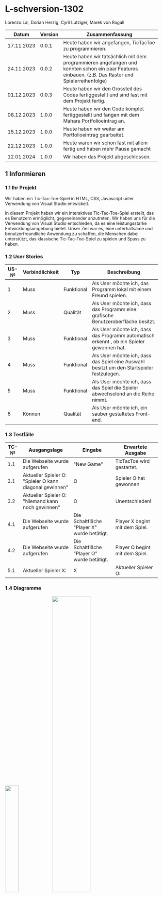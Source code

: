 # L-schversion-1302

Lorenzo Lai, Dorian Herzig, Cyril Lutziger, Marek von Rogall

| Datum | Version | Zusammenfassung |
| ---- | --------------- | ---- |
| 17.11.2023 | 0.0.1   | Heute haben wir angefangen, TicTacToe zu programmieren.|
| 24.11.2023 | 0.0.2   | Heute haben wir tatsächlich mit dem programmieren angefangen und konnten schon ein paar Features einbauen. (z.B. Das Raster und Spielerreihenfolge)|
| 01.12.2023 | 0.0.3   | Heute haben wir den Grossteil des Codes fertiggestellt und sind fast mit dem Projekt fertig. |   
| 08.12.2023 | 1.0.0   | Heute haben wir den Code komplet fertiggestellt und fangen mit dem Mahara Portfolioeintrag an. |
| 15.12.2023 | 1.0.0   | Heute haben wir weiter am Portfolioeintrag gearbeitet. |
| 22.12.2023 | 1.0.0   | Heute waren wir schon fast mit allem fertig und haben mehr Pause gemacht |
| 12.01.2024 | 1.0.0   | Wir haben das Projekt abgeschlossen. |

## 1 Informieren

### 1.1 Ihr Projekt

Wir haben ein Tic-Tac-Toe-Spiel in HTML, CSS, Javascript unter Verwendung von Visual Studio entwickelt.

In diesem Projekt haben wir ein interaktives Tic-Tac-Toe-Spiel erstellt, das es Benutzern ermöglicht, gegeneinander anzutreten. Wir haben uns für die Verwendung von Visual Studio entschieden, da es eine leistungsstarke Entwicklungsumgebung bietet. Unser Ziel war es, eine unterhaltsame und benutzerfreundliche Anwendung zu schaffen, die Menschen dabei unterstützt, das klassische Tic-Tac-Toe-Spiel zu spielen und Spass zu haben.

### 1.2 User Stories

| US-№ | Verbindlichkeit | Typ  | Beschreibung                       |
| ---- | --------------- | ---- | ---------------------------------- |
| 1    |  Muss               |  Funktional    | Als User möchte ich, das Programm lokal mit einem Freund spielen. |
| 2    |  Muss               |  Qualität    | Als User möchte ich, dass das Programm eine grafische Benutzeroberfläche besitzt. |
| 3    |  Muss               |  Funktional    | Als User möchte ich, dass das Programm automatisch erkennt , ob ein Spieler gewonnen hat. |
| 4    |  Muss               |  Funktional    | Als User möchte ich, dass das Spiel eine Auswahl besitzt um den Startspieler festzulegen. |
| 5    |  Muss               |  Funktional    | Als User möchte ich, dass das Spiel die Spieler abwechselend an die Reihe nimmt. |
| 6    |  Können             |  Qualität      | Als User möchte ich, ein sauber gestaltetes Front-end. |

### 1.3 Testfälle

| TC-№ | Ausgangslage | Eingabe | Erwartete Ausgabe |
| ---- | ------------ | ------- | ----------------- |
| 1.1  | Die Webseite wurde aufgerufen | "New Game" | TicTacToe wird gestartet. |
|3.1 |Aktueller Spieler O: "Spieler O kann diagonal gewinnen"|O |Spieler O hat gewonnen |
|3.2 |Aktueller Spieler O: "Niemand kann noch gewinnen" |O |Unentschieden! |
| 4.1  | Die Webseite wurde aufgerufen | Die Schaltfläche "Player X" wurde betätigt. | Player X begint mit dem Spiel. |
| 4.2  | Die Webseite wurde aufgerufen | Die Schaltfläche "Player O" wurde betätigt. | Player O begint mit dem Spiel. |
| 5.1  | Aktueller Spieler X: | X | Aktueller Spieler O: |gestartet. |

### 1.4 Diagramme

<img src="https://github.com/DorianHerzig9/L-schversion-1302/assets/110893394/30df35fa-1c83-4e29-b36d-032fc83a6867" width=30% height=30%>
<img src="https://github.com/DorianHerzig9/L-schversion-1302/assets/110893288/df0b1e8b-b7d3-4c6e-b8de-cbad52387336" width=50% height=50%>

## 2 Planen

| AP-№ | Frist | Zuständig | Beschreibung | geplante Zeit |
| ---- | ----- | --------- | ------------ | ------------- |
| 1.A  |   24.11.23    | Dorian | Lokal spielen infomieren | 15' |
| 1.B  |   24.11.23    | Dorian/Marek | Implementieren | 45' |
| 1.C  |   24.11.23    | Marek/Cyril/Lorenzo/Dorian | Auswerten| 10' |
| 2.A  |   24.11.23    | Cyril/Marek | Grafische Benutzeroberfläche informieren| 10' |
| 2.B  |   24.11.23    | Marek/Lorenzo | Implementieren | 60' |
| 2.C  |   01.12.23    | Marek/Cyril | Auswerten | 10' |
| 3.A  |   01.12.23    | Marek/Lorenzo/Cyril | Sieger erkennen informieren | 45' |
| 3.B  |   01.12.23    | Marek/Cyril | Implementieren | 120' |
| 3.C  |   01.12.23    | Cyril/Dorian | Auswerten | 60' |
| 4.A  |   08.12.23    | Dorian/Marek/Lorenzo | Auswahl Startspieler Informieren | 15'  |
| 4.B  |   08.12.23    | Marek/Dorian | Implementiern | 60' |
| 4.C  |   08.12.23    | Dorian/Lorenzo/Cyril | Auswerten | 20' |
| 5.A  |   12.01.24    | Marek/Dorian         | Abwechseln des Spielers informieren| 10'|
| 5.B  |   12.01.24    | Marek/Cyril         | Implementieren| 30'|
| 5.C  |   12.01.24    | Marek/Dorian/Lorenzo/Cyril         | Auswerten| 15'|

## 3 Entscheiden

Wir haben uns für die folgenden User Stories im Zusammenhang mit der Spiellogik entschieden, da sie sowohl für die Benutzererfahrung als auch für unsere Entwicklungsziele sinnvoll sind. Als Beispiel nehmen wir die Spiellogik: Diese wurde so implementiert, dass das Spiel reibungslos abläuft und die Regeln von Tic-Tac-Toe korrekt eingehalten werden. Eine klare und zuverlässige Spiellogik sorgt dafür, dass die Benutzer eine konsistente und unterhaltsame Spielerfahrung haben.

Die Implementierung der Spiellogik stellte eine anspruchsvolle Herausforderung dar, da die korrekte Handhabung von Spielerzügen, Gewinnbedingungen und Unentschieden eine präzise Umsetzung erforderte. Durch eine sorgfältige Entwicklung haben wir sicherstellt, dass das Spiel fair und verständlich ist, wodurch die Nutzerfreundlichkeit und Zufriedenheit maximiert werden.

## 4 Realisieren

| AP-№ | Datum | Zuständig | geplante Zeit | tatsächliche Zeit |
| ---- | ----- | --------- | ------------- | ----------------- |
| 1.A  |   24.11.23    | Dorian | 15' | 15' |
| 1.B  |   24.11.23    | Dorian/Marek | 45' | ~60' |
| 1.C  |   24.11.23    | Marek/Cyril/Lorenzo/Dorian | 10' | 20' |
| 2.A  |   24.11.23    | Cyril/Marek | 10'| 15' |
| 2.B  |   24.11.23    | Marek/Lorenzo | 60' | 80' |
| 2.C  |   01.12.23    | Marek/Cyril | 10' | 15' |
| 3.A  |   01.12.23    | Marek/Lorenzo/Cyril | 45' | ~60' |
| 3.B  |   01.12.23    | Marek/Cyril | 120' | ~160' |
| 3.C  |   01.12.23    | Cyril/Dorian | 60' | 60' |
| 4.A  |   08.12.23    | Dorian/Marek/Lorenzo | 15' | ~25'  |
| 4.B  |   08.12.23    | Marek/Dorian | 60' | ~100' |
| 4.C  |   08.12.23    | Dorian/Lorenzo/Cyril | 20' | 25' |
| 5.A  |   12.01.24    | Marek/Dorian         | 10' | 20'|
| 5.B  |   12.01.24    | Marek/Cyril         | 30' | ~100'|
| 5.C  |   12.01.24    | Marek/Dorian/Lorenzo/Cyril | 15' | ~30'|

## 5 Kontrollieren

### 5.1 Testprotokoll

| TC-№ | Datum | Resultat | Tester |
| ---- | ----- | -------- | ------ |
| 1.1  |  15.12.2023 |  OK  | Cyril / Marek / Lornzo /Dorian |
| 1.2  |  15.12.2023 |  OK  | Cyril / Marek / Lornzo /Dorian |
|      |  15.12.2023 |  OK  | Cyril / Marek / Lornzo /Dorian |
|      |  15.12.2023 |  OK  | Cyril / Marek / Lornzo /Dorian |
|      |  15.12.2023 |  OK  | Cyril / Marek / Lornzo /Dorian |
| 4.1  |  15.12.2023 |  OK  | Cyril / Marek / Lornzo /Dorian |
| 5.1  |  15.12.2023 |  OK  | Cyril / Marek / Lornzo /Dorian |
| 6.1  |  15.12.2023 |  OK  | Cyril / Marek / Lornzo /Dorian |

Alles funktioniert und ist erfolgreich implementiert worden.

## 6 Auswerten

Was lief gut in unserem Projekt?
Wir konnten alles ziemlich schnell und nach Plan erledigen. Es gab keine wirklichen Schwierichkeiten. Was gut lief, war das schnelle und intensieve Arbeiten am Projekt.

Was lief nicht gut in unserem Projekt?
Wir konnten das Projekt ohne schwerliegenden Problemen abschliessen.
